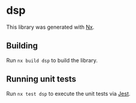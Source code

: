 # dsp

This library was generated with [Nx](https://nx.dev).

## Building

Run `nx build dsp` to build the library.

## Running unit tests

Run `nx test dsp` to execute the unit tests via [Jest](https://jestjs.io).
